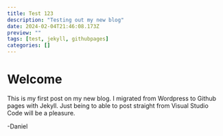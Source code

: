 ```yaml
---
title: Test 123
description: "Testing out my new blog"
date: 2024-02-04T21:46:08.173Z
preview: ""
tags: [test, jekyll, githubpages]
categories: []
---
```

# Welcome

This is my first post on my new blog. I migrated from Wordpress to Github pages with Jekyll. Just being to able to post straight from Visual Studio Code will be a pleasure. 

-Daniel